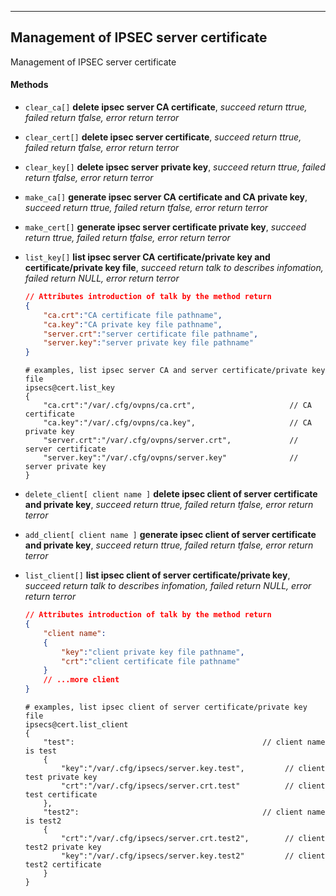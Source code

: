 ***
## Management of IPSEC server certificate
Management of IPSEC server certificate

#### **Methods**

+ `clear_ca[]` **delete ipsec server CA certificate**, *succeed return ttrue, failed return tfalse, error return terror*

+ `clear_cert[]` **delete ipsec server certificate**, *succeed return ttrue, failed return tfalse, error return terror*

+ `clear_key[]` **delete ipsec server private key**, *succeed return ttrue, failed return tfalse, error return terror*

+ `make_ca[]` **generate ipsec server CA certificate and CA private key**, *succeed return ttrue, failed return tfalse, error return terror*

+ `make_cert[]` **generate ipsec server certificate private key**, *succeed return ttrue, failed return tfalse, error return terror*

+ `list_key[]` **list ipsec server CA certificate/private key and certificate/private key file**, *succeed return talk to describes infomation, failed return NULL, error return terror*
    ```json
    // Attributes introduction of talk by the method return
    {
        "ca.crt":"CA certificate file pathname",
        "ca.key":"CA private key file pathname",
        "server.crt":"server certificate file pathname",
        "server.key":"server private key file pathname"
    }
    ```
    ```shell
    # examples, list ipsec server CA and server certificate/private key file
    ipsecs@cert.list_key
    {
        "ca.crt":"/var/.cfg/ovpns/ca.crt",                     // CA certificate
        "ca.key":"/var/.cfg/ovpns/ca.key",                     // CA private key
        "server.crt":"/var/.cfg/ovpns/server.crt",             // server certificate
        "server.key":"/var/.cfg/ovpns/server.key"              // server private key
    }
    ```

+ `delete_client[ client name ]` **delete ipsec client of server certificate and private key**, *succeed return ttrue, failed return tfalse, error return terror*
    
+ `add_client[ client name ]` **generate ipsec client of server certificate and private key**, *succeed return ttrue, failed return tfalse, error return terror*

+ `list_client[]` **list ipsec client of server certificate/private key**, *succeed return talk to describes infomation, failed return NULL, error return terror*
    ```json
    // Attributes introduction of talk by the method return
    {
        "client name":
        {
            "key":"client private key file pathname",
            "crt":"client certificate file pathname"
        }
        // ...more client
    }
    ```
    ```shell
    # examples, list ipsec client of server certificate/private key file
    ipsecs@cert.list_client
    {
        "test":                                          // client name is test
        {
            "key":"/var/.cfg/ipsecs/server.key.test",         // client test private key
            "crt":"/var/.cfg/ipsecs/server.crt.test"          // client test certificate
        },
        "test2":                                         // client name is test2
        {
            "crt":"/var/.cfg/ipsecs/server.crt.test2",        // client test2 private key
            "key":"/var/.cfg/ipsecs/server.key.test2"         // client test2 certificate
        }
    }
    ```

